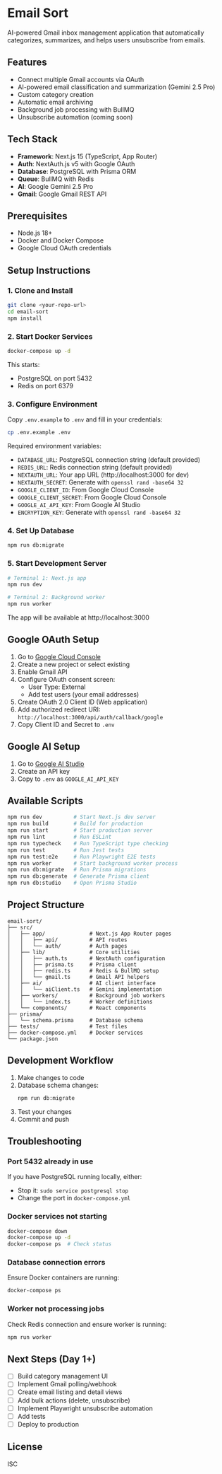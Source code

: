 # Email Sort

AI-powered Gmail inbox management application that automatically categorizes, summarizes, and helps users unsubscribe from emails.

## Features

- Connect multiple Gmail accounts via OAuth
- AI-powered email classification and summarization (Gemini 2.5 Pro)
- Custom category creation
- Automatic email archiving
- Background job processing with BullMQ
- Unsubscribe automation (coming soon)

## Tech Stack

- **Framework**: Next.js 15 (TypeScript, App Router)
- **Auth**: NextAuth.js v5 with Google OAuth
- **Database**: PostgreSQL with Prisma ORM
- **Queue**: BullMQ with Redis
- **AI**: Google Gemini 2.5 Pro
- **Gmail**: Google Gmail REST API

## Prerequisites

- Node.js 18+
- Docker and Docker Compose
- Google Cloud OAuth credentials

## Setup Instructions

### 1. Clone and Install

```bash
git clone <your-repo-url>
cd email-sort
npm install
```

### 2. Start Docker Services

```bash
docker-compose up -d
```

This starts:
- PostgreSQL on port 5432
- Redis on port 6379

### 3. Configure Environment

Copy `.env.example` to `.env` and fill in your credentials:

```bash
cp .env.example .env
```

Required environment variables:
- `DATABASE_URL`: PostgreSQL connection string (default provided)
- `REDIS_URL`: Redis connection string (default provided)
- `NEXTAUTH_URL`: Your app URL (http://localhost:3000 for dev)
- `NEXTAUTH_SECRET`: Generate with `openssl rand -base64 32`
- `GOOGLE_CLIENT_ID`: From Google Cloud Console
- `GOOGLE_CLIENT_SECRET`: From Google Cloud Console
- `GOOGLE_AI_API_KEY`: From Google AI Studio
- `ENCRYPTION_KEY`: Generate with `openssl rand -base64 32`

### 4. Set Up Database

```bash
npm run db:migrate
```

### 5. Start Development Server

```bash
# Terminal 1: Next.js app
npm run dev

# Terminal 2: Background worker
npm run worker
```

The app will be available at http://localhost:3000

## Google OAuth Setup

1. Go to [Google Cloud Console](https://console.cloud.google.com)
2. Create a new project or select existing
3. Enable Gmail API
4. Configure OAuth consent screen:
   - User Type: External
   - Add test users (your email addresses)
5. Create OAuth 2.0 Client ID (Web application)
6. Add authorized redirect URI: `http://localhost:3000/api/auth/callback/google`
7. Copy Client ID and Secret to `.env`

## Google AI Setup

1. Go to [Google AI Studio](https://aistudio.google.com)
2. Create an API key
3. Copy to `.env` as `GOOGLE_AI_API_KEY`

## Available Scripts

```bash
npm run dev          # Start Next.js dev server
npm run build        # Build for production
npm run start        # Start production server
npm run lint         # Run ESLint
npm run typecheck    # Run TypeScript type checking
npm run test         # Run Jest tests
npm run test:e2e     # Run Playwright E2E tests
npm run worker       # Start background worker process
npm run db:migrate   # Run Prisma migrations
npm run db:generate  # Generate Prisma client
npm run db:studio    # Open Prisma Studio
```

## Project Structure

```
email-sort/
├── src/
│   ├── app/              # Next.js App Router pages
│   │   ├── api/          # API routes
│   │   └── auth/         # Auth pages
│   ├── lib/              # Core utilities
│   │   ├── auth.ts       # NextAuth configuration
│   │   ├── prisma.ts     # Prisma client
│   │   ├── redis.ts      # Redis & BullMQ setup
│   │   └── gmail.ts      # Gmail API helpers
│   ├── ai/               # AI client interface
│   │   └── aiClient.ts   # Gemini implementation
│   ├── workers/          # Background job workers
│   │   └── index.ts      # Worker definitions
│   └── components/       # React components
├── prisma/
│   └── schema.prisma     # Database schema
├── tests/                # Test files
├── docker-compose.yml    # Docker services
└── package.json
```

## Development Workflow

1. Make changes to code
2. Database schema changes:
   ```bash
   npm run db:migrate
   ```
3. Test your changes
4. Commit and push

## Troubleshooting

### Port 5432 already in use
If you have PostgreSQL running locally, either:
- Stop it: `sudo service postgresql stop`
- Change the port in `docker-compose.yml`

### Docker services not starting
```bash
docker-compose down
docker-compose up -d
docker-compose ps  # Check status
```

### Database connection errors
Ensure Docker containers are running:
```bash
docker-compose ps
```

### Worker not processing jobs
Check Redis connection and ensure worker is running:
```bash
npm run worker
```

## Next Steps (Day 1+)

- [ ] Build category management UI
- [ ] Implement Gmail polling/webhook
- [ ] Create email listing and detail views
- [ ] Add bulk actions (delete, unsubscribe)
- [ ] Implement Playwright unsubscribe automation
- [ ] Add tests
- [ ] Deploy to production

## License

ISC
